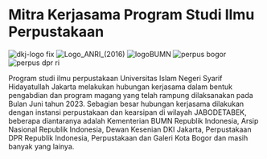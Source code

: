 # **Mitra Kerjasama Program Studi Ilmu Perpustakaan**

![dkj-logo fix](https://github.com/uin-fah/ipi-webcon/assets/119867794/c9138fb9-315d-4031-a1f1-d8a13001e586) ![Logo_ANRI_(2016)](https://github.com/uin-fah/ipi-webcon/assets/119867794/c0243f14-1716-4d20-aa90-ac12a4683c21) ![logoBUMN](https://github.com/uin-fah/ipi-webcon/assets/119867794/33d219d0-32aa-4b32-afa1-e08018bc060d) ![perpus bogor](https://github.com/uin-fah/ipi-webcon/assets/119867794/7cf5f887-a03f-49d7-a569-a362ed83345e) ![perpus dpr ri](https://github.com/uin-fah/ipi-webcon/assets/119867794/a66e108a-e15f-444f-9eeb-dbea5fc55838)






Program studi ilmu perpustakaan Universitas Islam Negeri Syarif Hidayatullah Jakarta melakukan hubungan kerjasama dalam bentuk pengabdian dan program magang yang telah rampung dilaksanakan pada Bulan Juni tahun 2023. Sebagian besar hubungan kerjasama dilakukan dengan instansi perpustakaan dan kearsipan di wilayah JABODETABEK, beberapa diantaranya adalah Kementerian BUMN Republik Indonesia, Arsip Nasional Republik Indonesia, Dewan Kesenian DKI Jakarta, Perpustakaan DPR Republik Indonesia, Perpustakaan dan Galeri Kota Bogor dan masih banyak yang lainya. 



 
